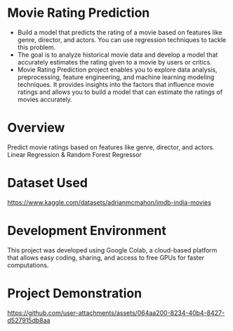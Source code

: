 # Movie Rating Prediction
- Build a model that predicts the rating of a movie based on features like genre, director, and actors. You can use regression techniques to tackle this problem.
- The goal is to analyze historical movie data and develop a model that accurately estimates the rating given to a movie by users or critics.
- Movie Rating Prediction project enables you to explore data analysis, preprocessing, feature engineering, and machine learning modeling techniques. It provides insights into the factors that influence movie ratings and allows you to build a model that can estimate the ratings of movies accurately.

# Overview
Predict movie ratings based on features like genre, director, and actors.
Linear Regression & Random Forest Regressor

# Dataset Used
https://www.kaggle.com/datasets/adrianmcmahon/imdb-india-movies

# Development Environment
This project was developed using Google Colab, a cloud-based platform that allows easy coding, sharing, and access to free GPUs for faster computations.

# Project Demonstration
https://github.com/user-attachments/assets/064aa200-8234-40b4-8427-d527915db8aa
